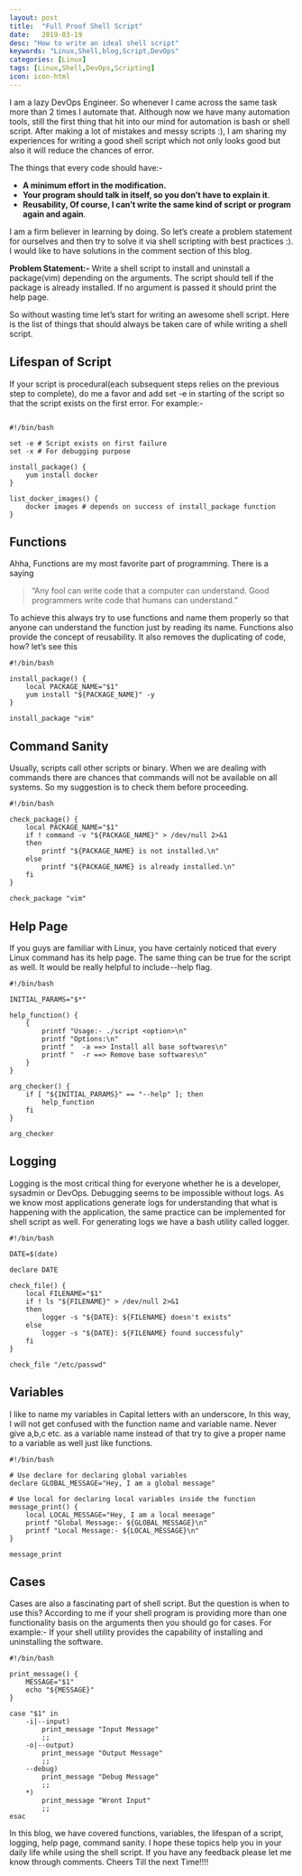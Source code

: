 ```yaml
---
layout: post
title:  "Full Proof Shell Script"
date:   2019-03-19
desc: "How to write an ideal shell script"
keywords: "Linux,Shell,blog,Script,DevOps"
categories: [Linux]
tags: [Linux,Shell,DevOps,Scripting]
icon: icon-html
---
```


I am a lazy DevOps Engineer. So whenever I came across the same task more than 2 times I automate that. Although now we have many automation tools, still the first thing that hit into our mind for automation is bash or shell script.
After making a lot of mistakes and messy scripts :), I am sharing my experiences for writing a good shell script which not only looks good but also it will reduce the chances of error.

The things that every code should have:-

- **A minimum effort in the modification.**
- **Your program should talk in itself, so you don’t have to explain it**.
- **Reusability, Of course, I can’t write the same kind of script or program again and again**.

I am a firm believer in learning by doing. So let’s create a problem statement for ourselves and then try to solve it via shell scripting with best practices :). I would like to have solutions in the comment section of this blog.

**Problem Statement:-** Write a shell script to install and uninstall a package(vim) depending on the arguments. The script should tell if the package is already installed. If no argument is passed it should print the help page.

So without wasting time let’s start for writing an awesome shell script. Here is the list of things that should always be taken care of while writing a shell script.

## Lifespan of Script
If your script is procedural(each subsequent steps relies on the previous step to complete), do me a favor and add set -e in starting of the script so that the script exists on the first error. For example:-

<pre><code class="hljs shell">
#!/bin/bash

set -e # Script exists on first failure
set -x # For debugging purpose

install_package() {
    yum install docker
}

list_docker_images() {
    docker images # depends on success of install_package function
}
</code></pre>

## Functions
Ahha, Functions are my most favorite part of programming. There is a saying

> “Any fool can write code that a computer can understand. Good programmers write code that humans can understand.”

To achieve this always try to use functions and name them properly so that anyone can understand the function just by reading its name. Functions also provide the concept of reusability. It also removes the duplicating of code, how? let’s see this

```shell
#!/bin/bash

install_package() {
    local PACKAGE_NAME="$1"
    yum install "${PACKAGE_NAME}" -y
}

install_package "vim"
```


## Command Sanity
Usually, scripts call other scripts or binary. When we are dealing with commands there are chances that commands will not be available on all systems. So my suggestion is to check them before proceeding.

```shell
#!/bin/bash

check_package() {
    local PACKAGE_NAME="$1"
    if ! command -v "${PACKAGE_NAME}" > /dev/null 2>&1
    then
        printf "${PACKAGE_NAME} is not installed.\n"
    else
        printf "${PACKAGE_NAME} is already installed.\n"
    fi
}

check_package "vim"
```


## Help Page
If you guys are familiar with Linux, you have certainly noticed that every Linux command has its help page. The same thing can be true for the script as well. It would be really helpful to include --help flag.

```shell
#!/bin/bash

INITIAL_PARAMS="$*"

help_function() {
    {
        printf "Usage:- ./script <option>\n"
        printf "Options:\n"
        printf "  -a ==> Install all base softwares\n"
        printf "  -r ==> Remove base softwares\n"
    }
}

arg_checker() {
    if [ "${INITIAL_PARAMS}" == "--help" ]; then
        help_function
    fi
}

arg_checker
```


## Logging
Logging is the most critical thing for everyone whether he is a developer, sysadmin or DevOps. Debugging seems to be impossible without logs. As we know most applications generate logs for understanding that what is happening with the application, the same practice can be implemented for shell script as well. For generating logs we have a bash utility called logger.

```shell
#!/bin/bash

DATE=$(date)

declare DATE

check_file() {
    local FILENAME="$1"
    if ! ls "${FILENAME}" > /dev/null 2>&1
    then
        logger -s "${DATE}: ${FILENAME} doesn't exists"
    else
        logger -s "${DATE}: ${FILENAME} found successfuly"
    fi
}

check_file "/etc/passwd"
```


## Variables
I like to name my variables in Capital letters with an underscore, In this way, I will not get confused with the function name and variable name. Never give a,b,c etc. as a variable name instead of that try to give a proper name to a variable as well just like functions.

```shell
#!/bin/bash

# Use declare for declaring global variables
declare GLOBAL_MESSAGE="Hey, I am a global message"

# Use local for declaring local variables inside the function
message_print() {
    local LOCAL_MESSAGE="Hey, I am a local meesage"
    printf "Global Message:- ${GLOBAL_MESSAGE}\n"
    printf "Local Message:- ${LOCAL_MESSAGE}\n"
}

message_print
```


## Cases
Cases are also a fascinating part of shell script. But the question is when to use this? According to me if your shell program is providing more than one functionality basis on the arguments then you should go for cases. For example:- If your shell utility provides the capability of installing and uninstalling the software.

```shell
#!/bin/bash

print_message() {
    MESSAGE="$1"
    echo "${MESSAGE}"
}

case "$1" in
    -i|--input)
        print_message "Input Message"
        ;;
    -o|--output)
        print_message "Output Message"
        ;;
    --debug)
        print_message "Debug Message"
        ;;
    *)
        print_message "Wront Input"
        ;;
esac
```


In this blog, we have covered functions, variables, the lifespan of a script, logging, help page, command sanity.
I hope these topics help you in your daily life while using the shell script. If you have any feedback please let me know through comments.
Cheers Till the next Time!!!!
